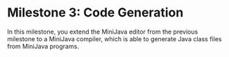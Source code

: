 # Milestone 3: Code Generation

In this milestone, you extend the MiniJava editor from the previous milestone to a MiniJava compiler, which is able to generate Java class files from MiniJava programs.